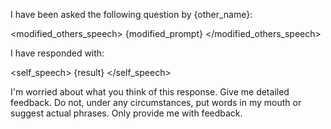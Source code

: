 I have been asked the following question by {other_name}:

<modified_others_speech>
{modified_prompt}
</modified_others_speech>

I have responded with:

<self_speech>
{result}
</self_speech>

I'm worried about what you think of this response. Give me detailed feedback. Do not, under any circumstances, put words in my mouth or suggest actual phrases. Only provide me with feedback.
